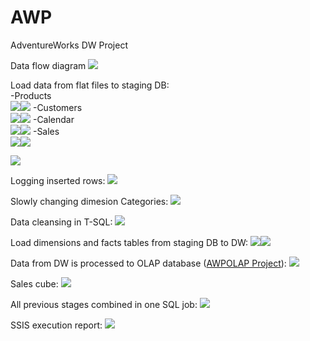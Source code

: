 # AWP
AdventureWorks DW Project

Data flow diagram
<img src="Documentation/img/flow.png">

Load data from flat files to staging DB:<br />
-Products<br />
<img src="Documentation/img/PackageProducts.png"><img src="Documentation/img/DFT_Products.png">
-Customers<br />
<img src="Documentation/img/PackageCustomers.png"><img src="Documentation/img/DFT_Customers.png">
-Calendar<br />
<img src="Documentation/img/PackageCalendar.png"><img src="Documentation/img/DFT_Calendar.png">
-Sales<br />
<img src="Documentation/img/PackageSales.png"><img src="Documentation/img/DFT_Sales.png">

<img src="Documentation/img/LoadRAWDataToStagingDB.png">

Logging inserted rows:
<img src="Documentation/img/LogsTableStagingDB.png">

Slowly changing dimesion Categories:
<img src="Documentation/img/DFT_SCDCategories.png">

Data cleansing in T-SQL:
<img src="Documentation/img/DataCleansingStagingToDB.png">

Load dimensions and facts tables from staging DB to DW:
<img src="Documentation/img/LoadDimensions.png"><img src="Documentation/img/LoadFacts.png">

Data from DW is processed to OLAP database ([AWPOLAP Project](https://github.com/maciejsss/AWPOLAP)):
<img src="Documentation/img/OLAPdb.png">

Sales cube:
<img src="Documentation/img/SalesCube.png">

All previous stages combined in one SQL job: 
<img src="Documentation/img/ETLjob.png">

SSIS execution report:
<img src="Documentation/img/ExecutionReport.png">


